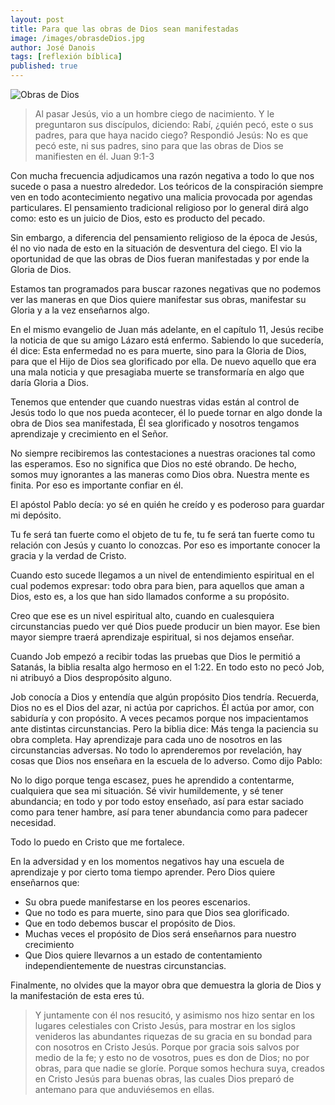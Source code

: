 ```yaml
---
layout: post
title: Para que las obras de Dios sean manifestadas
image: /images/obrasdeDios.jpg
author: José Danois
tags: [reflexión bíblica]
published: true
---
```

![Obras de Dios](/images/obrasdeDios.jpg)
> Al pasar Jesús, vio a un hombre ciego de nacimiento. Y le preguntaron sus discípulos, diciendo: Rabí, ¿quién pecó, este o sus padres, para que haya nacido ciego? Respondió Jesús: No es que pecó este, ni sus padres, sino para que las obras de Dios se manifiesten en él. Juan 9:1-3

Con mucha frecuencia adjudicamos una razón negativa a todo lo que nos sucede o pasa a nuestro alrededor. Los teóricos de la conspiración siempre ven en todo acontecimiento negativo una malicia provocada por agendas particulares. El pensamiento tradicional religioso por lo general dirá algo como: esto es un juicio de Dios, esto es producto del pecado.

Sin embargo, a diferencia del pensamiento religioso de la época de Jesús, él no vio nada de esto en la situación de desventura del ciego. El vio la oportunidad de que las obras de Dios fueran manifestadas y por ende la Gloria de Dios.

Estamos tan programados para buscar razones negativas que no podemos ver las maneras en que Dios quiere manifestar sus obras, manifestar su Gloria y a la vez enseñarnos algo.

En el mismo evangelio de Juan más adelante, en el capítulo 11, Jesús recibe la noticia de que su amigo Lázaro está enfermo. Sabiendo lo que sucedería, él dice: Esta enfermedad no es para muerte, sino para la Gloria de Dios, para que el Hijo de Dios sea glorificado por ella. De nuevo aquello que era una mala noticia y que presagiaba muerte se transformaría en algo que daría Gloria a Dios.

Tenemos que entender que cuando nuestras vidas están al control de Jesús todo lo que nos pueda acontecer, él lo puede tornar en algo donde la obra de Dios sea manifestada, Él sea glorificado y nosotros tengamos aprendizaje y crecimiento en el Señor.

No siempre recibiremos las contestaciones a nuestras oraciones tal como las esperamos. Eso no significa que Dios no esté obrando. De hecho, somos muy ignorantes a las maneras como Dios obra. Nuestra mente es finita. Por eso es importante confiar en él.

El apóstol Pablo decía: yo sé en quién he creído y es poderoso para guardar mi depósito.

Tu fe será tan fuerte como el objeto de tu fe, tu fe será tan fuerte como tu relación con Jesús y cuanto lo conozcas. Por eso es importante conocer la gracia y la verdad de Cristo.

Cuando esto sucede llegamos a un nivel de entendimiento espiritual en el cual podemos expresar: todo obra para bien, para aquellos que aman a Dios, esto es, a los que han sido llamados conforme a su propósito.

Creo que ese es un nivel espiritual alto, cuando en cualesquiera circunstancias puedo ver qué Dios puede producir un bien mayor. Ese bien mayor siempre traerá aprendizaje espiritual, si nos dejamos enseñar.

Cuando Job empezó a recibir todas las pruebas que Dios le permitió a Satanás, la biblia resalta algo hermoso en el 1:22. En todo esto no pecó Job, ni atribuyó a Dios despropósito alguno.

Job conocía a Dios y entendía que algún propósito Dios tendría. Recuerda, Dios no es el Dios del azar, ni actúa por caprichos. Él actúa por amor, con sabiduría y con propósito. A veces pecamos porque nos impacientamos ante distintas circunstancias. Pero la biblia dice: Más tenga la paciencia su obra completa. Hay aprendizaje para cada uno de nosotros en las circunstancias adversas. No todo lo aprenderemos por revelación, hay cosas que Dios nos enseñara en la escuela de lo adverso. Como dijo Pablo:

No lo digo porque tenga escasez, pues he aprendido a contentarme, cualquiera que sea mi situación. Sé vivir humildemente, y sé tener abundancia; en todo y por todo estoy enseñado, así para estar saciado como para tener hambre, así para tener abundancia como para padecer necesidad.

Todo lo puedo en Cristo que me fortalece.

En la adversidad y en los momentos negativos hay una escuela de aprendizaje y por cierto toma tiempo aprender. Pero Dios quiere enseñarnos que:

-   Su obra puede manifestarse en los peores escenarios.
-   Que no todo es para muerte, sino para que Dios sea glorificado.
-   Que en todo debemos buscar el propósito de Dios.
-   Muchas veces el propósito de Dios será enseñarnos para nuestro crecimiento
-   Que Dios quiere llevarnos a un estado de contentamiento independientemente de nuestras circunstancias.

Finalmente, no olvides que la mayor obra que demuestra la gloria de Dios y la manifestación de esta eres tú.

> Y juntamente con él nos resucitó, y asimismo nos hizo sentar en los lugares celestiales con Cristo Jesús, para mostrar en los siglos venideros las abundantes riquezas de su gracia en su bondad para con nosotros en Cristo Jesús. Porque por gracia sois salvos por medio de la fe; y esto no de vosotros, pues es don de Dios; no por obras, para que nadie se gloríe. Porque somos hechura suya, creados en Cristo Jesús para buenas obras, las cuales Dios preparó de antemano para que anduviésemos en ellas.
